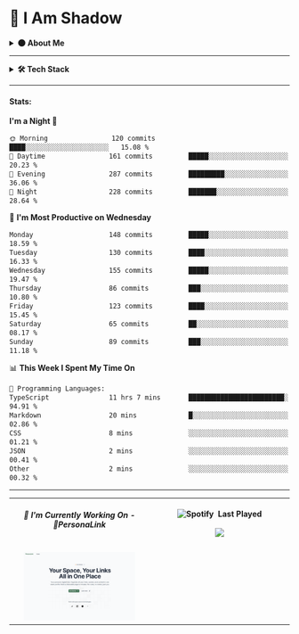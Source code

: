 # 👤 I Am Shadow

<details>
  <summary><strong>🌑 About Me</strong></summary>
<br/>
I am Reymund Virtus, a full-stack engineer operating quietly and crafting systems from the shadows.

I wield **TypeScript**, **Python**, and **PHP** as my core arsenal, building everything from sleek web interfaces to robust mobile solutions.  
I specialize in **serverless technologies**, seamlessly integrating AWS and Azure to deliver scalable, event-driven architectures.

My realm spans the full stack, from intuitive UI interactions to data pipelines and infrastructure as code.  
From RESTful APIs to real-time systems, I deploy with precision and purpose.

In the silence, I thrive.  
While others chase trends, I study **emerging technologies**, master them, and bend them to my will.

> *Where others see complexity, I see patterns.*

A mere shadow, blending into the silence, while crafting world-altering code in the dark.

> *I don’t need recognition.* 
> *I don’t need applause.*  
> *Because in the world of systems and services...*  
> *I am the one who holds the architecture together.*  
> *I am Atomic.* 💥

##### *Contact shadow here:* [![Proton](https://img.shields.io/badge/Proton-%236D4AFF?style=flat-square&logo=proton&logoColor=white)](mailto:rvirtus@proton.me)

</details>

---

<details>
  <summary><strong>🛠️ Tech Stack</strong></summary>

  
#### DevOps & Cloud:
![AWS](https://img.shields.io/badge/AWS-ff9900?style=flat-square&logoColor=white) 
![Azure](https://img.shields.io/badge/Azure-007fff?style=flat-square&logoColor=white) 
![Firebase](https://img.shields.io/badge/Firebase-%23FF9100?style=flat-square&logo=firebase&logoColor=white) 
![Github Actions](https://img.shields.io/badge/GitHub_Actions-%232088FF?style=flat-square&logo=github-actions&logoColor=white) 
![Terraform](https://img.shields.io/badge/Terraform-%235c4ee5?style=flat-square&logo=Terraform&logoColor=white) 
![Docker](https://img.shields.io/badge/Docker-%232496ED?style=flat-square&logo=docker&logoColor=white) 
![Grafana](https://img.shields.io/badge/Grafana-%23F46800?style=flat-square&logo=grafana&logoColor=white) 
#### Backend:
![Django](https://img.shields.io/badge/Django-%23092E20?style=flat-square&logo=django&logoColor=white) 
![DjangoREST](https://img.shields.io/badge/DJANGO-REST-ff1709?style=flat-square&logo=django&logoColor=white&color=ff1709&labelColor=gray) 
![FastAPI](https://img.shields.io/badge/FastAPI-%23009688?style=flat-square&logo=fastAPI&logoColor=white) 
![Flask](https://img.shields.io/badge/Flask-%23000.svg?style=flat-square&logo=flask&logoColor=white) 
![NodeJS](https://img.shields.io/badge/Node.js-%235FA04E?style=flat-square&logo=node.js&logoColor=white) 
![Express.js](https://img.shields.io/badge/Express.js-%23000000?style=flat-square&logo=express&logoColor=white) 
![Laravel](https://img.shields.io/badge/Laravel-%23FF2D20?style=flat-square&logo=laravel&logoColor=white) 
#### Database:
![MariaDB](https://img.shields.io/badge/MariaDB-%23003545?style=flat-square&logo=mariaDB&logoColor=white) 
![MySQL](https://img.shields.io/badge/MySQL-%234479A1?style=flat-square&logo=mysql&logoColor=white) 
![Postgres](https://img.shields.io/badge/PostgreSQL-%234169E1?style=flat-square&logo=PostgreSQL&logoColor=white) 
![SQLite](https://img.shields.io/badge/SQLite-%23003B57?style=flat-square&logo=sqlite&logoColor=white) 
![Neo4J](https://img.shields.io/badge/Neo4j-%234581C3?style=flat-square&logo=neo4j&logoColor=white) 
![AmazonDynamoDB](https://img.shields.io/badge/Amazon%20DynamoDB-3b48cc?style=flat-square&logo=Amazon%20DynamoDB&logoColor=white) 
![MongoDB](https://img.shields.io/badge/MongoDB-%2347A248?style=flat-square&logo=mongodb&logoColor=white) 
#### Frontend:
![Next JS](https://img.shields.io/badge/Next.js-%23000000?style=flat-square&logo=next.js&logoColor=white) 
![shadcn/ui](https://img.shields.io/badge/shadcn%2Fui-%23000000?style=flat-square&logo=shadcn%2Fui&logoColor=white) 
![React](https://img.shields.io/badge/React-%2300d8fe?style=flat-square&logo=react&logoColor=white) 
![Vue.js](https://img.shields.io/badge/Vue.js-%234FC08D?style=flat-square&logo=vue.js&logoColor=white) 
![TailwindCSS](https://img.shields.io/badge/TailwindCSS-%2306B6D4?style=flat-square&logo=tailwindcss&logoColor=white) 
![Bootstrap](https://img.shields.io/badge/Bootstrap-%238819fd?style=flat-square&logo=Bootstrap&logoColor=white) 
![Figma](https://img.shields.io/badge/Figma-%23F24E1E?style=flat-square&logo=figma&logoColor=white) 
#### Mobile Development:
![Flutter](https://img.shields.io/badge/Flutter-%232fb8f6?style=flat-square&logo=flutter&logoColor=white) 
![Expo](https://img.shields.io/badge/Expo-%231C2024?style=flat-square&logo=expo&logoColor=white) 
![Android Studio](https://img.shields.io/badge/Android_Studio-%233DDC84?style=flat-square&logo=android-studio&logoColor=white) 
#### Developer Tools:
![Git](https://img.shields.io/badge/Git-%23F05032?style=flat-square&logo=git&logoColor=white) 
![GitHub](https://img.shields.io/badge/GitHub-%23181717?style=flat-square&logo=github&logoColor=white) 
![Bitbucket](https://img.shields.io/badge/Bitbucket-%230052CC?style=flat-square&logo=Bitbucket&logoColor=white) 
![Jira Software](https://img.shields.io/badge/Jira_Software-%230052CC?style=flat-square&logo=jira-software&logoColor=white) 
![Postman](https://img.shields.io/badge/Postman-%23FF6C37?style=flat-square&logo=postman&logoColor=white) 
![Neovim](https://img.shields.io/badge/Neovim-%2357A143?style=flat-square&logo=Neovim&logoColor=white) 
![Tmux](https://img.shields.io/badge/Tmux-%231BB91F?style=flat-square&logo=tmux&logoColor=white) 
![GitHub Copilot](https://img.shields.io/badge/GitHub_Copilot-%23000000?style=flat-square&logo=github-copilot&logoColor=white) 
#### AI Tools:
![v0](https://img.shields.io/badge/v0-%23000000?style=flat-square&logo=v0&logoColor=white) 
![Gemini](https://img.shields.io/badge/Gemini-%23697ccc?style=flat-square&logo=google-gemini&logoColor=white) 
![OpenAI](https://img.shields.io/badge/OpenAI-%230ea982?style=flat-square&logo=openai&logoColor=white) 
![Anthropic](https://img.shields.io/badge/Anthropic-%23D97757?style=flat-square&logo=claude&logoColor=white) 
![Amazon Bedrock](https://img.shields.io/badge/Amazon_Bedrock-%23258671?style=flat-square&logoColor=white) 
</details>

---

#### Stats:
<!--START_SECTION:waka-->
**I'm a Night 🦉** 

```text
🌞 Morning                120 commits         ████░░░░░░░░░░░░░░░░░░░░░   15.08 % 
🌆 Daytime                161 commits         █████░░░░░░░░░░░░░░░░░░░░   20.23 % 
🌃 Evening                287 commits         █████████░░░░░░░░░░░░░░░░   36.06 % 
🌙 Night                  228 commits         ███████░░░░░░░░░░░░░░░░░░   28.64 % 
```
📅 **I'm Most Productive on Wednesday** 

```text
Monday                   148 commits         █████░░░░░░░░░░░░░░░░░░░░   18.59 % 
Tuesday                  130 commits         ████░░░░░░░░░░░░░░░░░░░░░   16.33 % 
Wednesday                155 commits         █████░░░░░░░░░░░░░░░░░░░░   19.47 % 
Thursday                 86 commits          ███░░░░░░░░░░░░░░░░░░░░░░   10.80 % 
Friday                   123 commits         ████░░░░░░░░░░░░░░░░░░░░░   15.45 % 
Saturday                 65 commits          ██░░░░░░░░░░░░░░░░░░░░░░░   08.17 % 
Sunday                   89 commits          ███░░░░░░░░░░░░░░░░░░░░░░   11.18 % 
```


📊 **This Week I Spent My Time On** 

```text
💬 Programming Languages: 
TypeScript               11 hrs 7 mins       ████████████████████████░   94.91 % 
Markdown                 20 mins             █░░░░░░░░░░░░░░░░░░░░░░░░   02.86 % 
CSS                      8 mins              ░░░░░░░░░░░░░░░░░░░░░░░░░   01.21 % 
JSON                     2 mins              ░░░░░░░░░░░░░░░░░░░░░░░░░   00.41 % 
Other                    2 mins              ░░░░░░░░░░░░░░░░░░░░░░░░░   00.32 % 
```


<!--END_SECTION:waka-->

---

<div align="center" width="100%">
  <table>
    <tr>
      <td align="center" valign="center" width="50%">
        <h5>🎯 I'm Currently Working On - <a href="https://personalink-b181a.web.app/" style="text-decoration: none;">
          🔗<strong>PersonaLink</strong>
        </a></h5>
        <br>
        <img src="https://github.com/reymundvirtus/reymundvirtus/blob/main/assets/personalink.png?raw=true" width="200"/>
      </td>
      <td align="center" valign="top" width="50%">
        <br />
        <strong align="center">
          <img src="https://upload.wikimedia.org/wikipedia/commons/8/84/Spotify_icon.svg" alt="Spotify" width="15">&nbsp; Last Played
        </strong>
        <br />
        <br />
        <a href="#">
          <img width="400" src="https://spotify-github-profile.kittinanx.com/api/view?uid=reymundvirtus-ph&cover_image=true&theme=novatorem&show_offline=false&background_color=000000&interchange=false&bar_color=53b14f&bar_color_cover=false" />
        </a>
      </td>
    </tr>
  </table>
</div>
